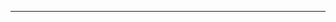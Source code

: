 <!--
CO_OP_TRANSLATOR_METADATA:
{
  "original_hash": "661bbc8e2592ebbb96aa84b1462f5755",
  "translation_date": "2025-08-28T20:16:11+00:00",
  "source_file": "03-CoreGenerativeAITechniques/README.md",
  "language_code": "fa"
}
-->


---

